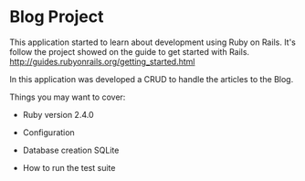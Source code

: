# Blog Project

This application started to learn about development using Ruby on Rails.
It's follow the project showed on the guide to get started with Rails.
http://guides.rubyonrails.org/getting_started.html

In this application was developed a CRUD to handle the articles to the Blog.

Things you may want to cover:

* Ruby version
2.4.0

* Configuration

* Database creation
SQLite

* How to run the test suite

